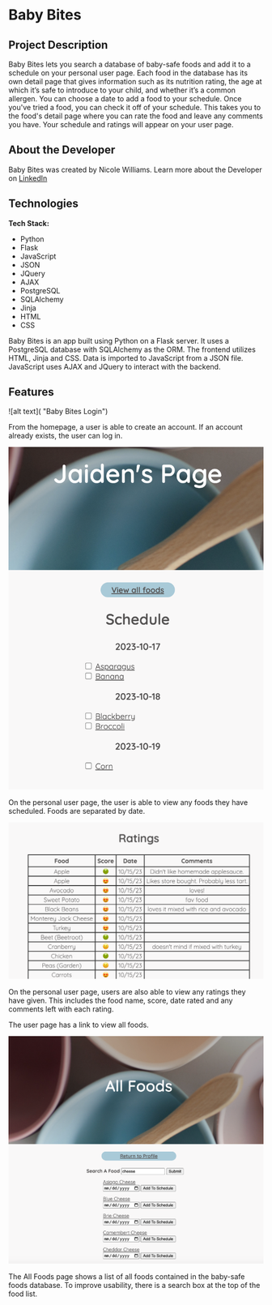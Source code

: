 # Baby Bites


## Project Description 

Baby Bites lets you search a database of baby-safe foods and add it to a schedule on your personal user page. Each food in the database has its own detail page that gives information such as its nutrition rating, the age at which it’s safe to introduce to your child, and whether it’s a common allergen. You can choose a date to add a food to your schedule. Once you've tried a food, you can check it off of your schedule. This takes you to the food's detail page where you can rate the food and leave any comments you have. Your schedule and ratings will appear on your user page.


## About the Developer

Baby Bites was created by Nicole Williams. Learn more about the Developer on [LinkedIn](https://www.linkedin.com/in/nicole-williams-14204880/)


## Technologies 

**Tech Stack:**

- Python 
- Flask
- JavaScript 
- JSON
- JQuery 
- AJAX 
- PostgreSQL 
- SQLAlchemy
- Jinja 
- HTML
- CSS


Baby Bites is an app built using Python on a Flask server. It uses a PostgreSQL database with SQLAlchemy as the ORM. The frontend utilizes HTML, Jinja and CSS. Data is imported to JavaScript from a JSON file. JavaScript uses AJAX and JQuery to interact with the backend. 


## Features

![alt text]( "Baby Bites Login")

From the homepage, a user is able to create an account. If an account already exists, the user can log in. 


![alt text](https://github.com/NicoleWilliams/baby-bites/blob/main/static/screenshots/BB%20Schedule.png "User Schedule")

On the personal user page, the user is able to view any foods they have scheduled. Foods are separated by date. 


![alt text](https://github.com/NicoleWilliams/baby-bites/blob/main/static/screenshots/BB%20Ratings.png "Ratings")

On the personal user page, users are also able to view any ratings they have given. This includes the food name, score, date rated and any comments left with each rating. 

The user page has a link to view all foods. 


![alt text](https://github.com/NicoleWilliams/baby-bites/blob/main/static/screenshots/BB%20All%20Foods.png "All Foods")

The All Foods page shows a list of all foods contained in the baby-safe foods database. To improve usability, there is a search box at the top of the food list. 
